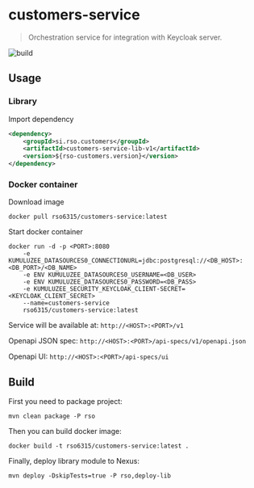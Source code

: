 # customers-service
> Orchestration service for integration with Keycloak server. 

![build](https://travis-ci.org/rso-vaje-6315/customers-service.svg)

## Usage

### Library

Import dependency

```xml
<dependency>
    <groupId>si.rso.customers</groupId>
    <artifactId>customers-service-lib-v1</artifactId>
    <version>${rso-customers.version}</version>
</dependency>
```

### Docker container

Download image

```
docker pull rso6315/customers-service:latest
```

Start docker container

```
docker run -d -p <PORT>:8080
    -e KUMULUZEE_DATASOURCES0_CONNECTIONURL=jdbc:postgresql://<DB_HOST>:<DB_PORT>/<DB_NAME>
    -e ENV KUMULUZEE_DATASOURCES0_USERNAME=<DB_USER>
    -e ENV KUMULUZEE_DATASOURCES0_PASSWORD=<DB_PASS>
    -e KUMULUZEE_SECURITY_KEYCLOAK_CLIENT-SECRET=<KEYCLOAK_CLIENT_SECRET>
    --name=customers-service
    rso6315/customers-service:latest
```

Service will be available at: `http://<HOST>:<PORT>/v1`

Openapi JSON spec: `http://<HOST>:<PORT>/api-specs/v1/openapi.json`

Openapi UI: `http://<HOST>:<PORT>/api-specs/ui`


## Build

First you need to package project:

```mvn clean package -P rso```

Then you can build docker image:

```docker build -t rso6315/customers-service:latest .```

Finally, deploy library module to Nexus:

```
mvn deploy -DskipTests=true -P rso,deploy-lib
```

